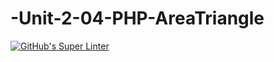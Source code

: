 # -Unit-2-04-PHP-AreaTriangle
[![GitHub's Super Linter](https://github.com/ICS20-Programming-SavyonM/-Unit-2-04-PHP-AreaTriangle/workflows/GitHub's%20Super%20Linter/badge.svg)](https://github.com/ICS20-Programming-SavyonM/-Unit-2-04-PHP-AreaTriangle/actions)
